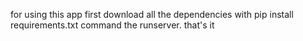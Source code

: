 for using this app
first download all the dependencies with pip install requirements.txt command
the runserver.
that's it 